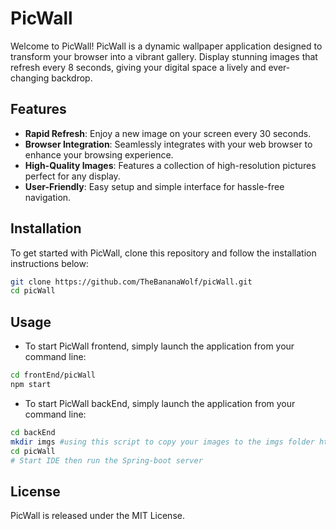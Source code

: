 # PicWall

Welcome to PicWall! PicWall is a dynamic wallpaper application designed to transform your browser into a vibrant gallery. Display stunning images that refresh every 8 seconds, giving your digital space a lively and ever-changing backdrop.

## Features

- **Rapid Refresh**: Enjoy a new image on your screen every 30 seconds.
- **Browser Integration**: Seamlessly integrates with your web browser to enhance your browsing experience.
- **High-Quality Images**: Features a collection of high-resolution pictures perfect for any display.
- **User-Friendly**: Easy setup and simple interface for hassle-free navigation.

## Installation

To get started with PicWall, clone this repository and follow the installation instructions below:

```bash
git clone https://github.com/TheBananaWolf/picWall.git
cd picWall
```

## Usage
- To start PicWall frontend, simply launch the application from your command line:
```bash
cd frontEnd/picWall
npm start
```
- To start PicWall backEnd, simply launch the application from your command line:
```bash
cd backEnd
mkdir imgs #using this script to copy your images to the imgs folder https://github.com/TheBananaWolf/WechatDecoder/blob/main/move.py
cd picWall
# Start IDE then run the Spring-boot server 
```
## License
PicWall is released under the MIT License. 
